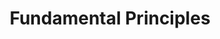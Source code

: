---
title: Fundamental Principles
description: Style-Guide Created & Designed for Luau projects @ Latte Softworks
---